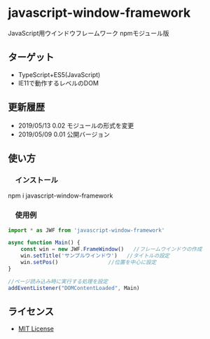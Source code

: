 # javascript-window-framework
JavaScript用ウインドウフレームワーク npmモジュール版

## ターゲット
- TypeScript+ES5(JavaScript)
- IE11で動作するレベルのDOM

## 更新履歴
- 2019/05/13 0.02 モジュールの形式を変更
- 2019/05/09 0.01 公開バージョン

## 使い方

### 　インストール
npm i javascript-window-framework

### 　使用例
```index.ts
import * as JWF from 'javascript-window-framework'

async function Main() {
	const win = new JWF.FrameWindow()	//フレームウインドウの作成
	win.setTitle('サンプルウインドウ')	//タイトルの設定
	win.setPos()				//位置を中心に設定
}

//ページ読み込み時に実行する処理を設定
addEventListener("DOMContentLoaded", Main)
```

## ライセンス
- [MIT License](https://opensource.org/licenses/mit-license.php)  
